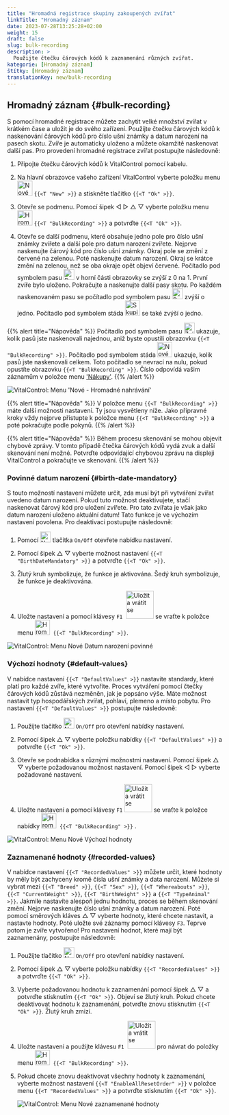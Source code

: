 ```yaml
---
title: "Hromadná registrace skupiny zakoupených zvířat"
linkTitle: "Hromadný záznam"
date: 2023-07-28T13:25:28+02:00
weight: 15
draft: false
slug: bulk-recording
description: >
  Použijte čtečku čárových kódů k zaznamenání různých zvířat.
kategorie: [Hromadný záznam]
štítky: [Hromadný záznam]
translationKey: new/bulk-recording
---
```

## Hromadný záznam {#bulk-recording}

S pomocí hromadné registrace můžete zachytit velké množství zvířat v krátkém čase a uložit je do svého zařízení. Použijte čtečku čárových kódů k naskenování čárových kódů pro číslo ušní známky a datum narození na pasech skotu. Zvíře je automaticky uloženo a můžete okamžitě naskenovat další pas. Pro provedení hromadné registrace zvířat postupujte následovně:

1. Připojte čtečku čárových kódů k VitalControl pomocí kabelu.

2. Na hlavní obrazovce vašeho zařízení VitalControl vyberte položku menu <img src="/icons/main/new-animal.svg" width="35" align="bottom" alt="Nové zvíře" /> `{{<T "New" >}}` a stiskněte tlačítko `{{<T "Ok" >}}`.

3. Otevře se podmenu. Pomocí šipek ◁ ▷ △ ▽ vyberte položku menu <img src="/icons/main/barcode-scan.svg" width="35" align="bottom" alt="Hromadný záznam" /> `{{<T "BulkRecording" >}}` a potvrďte `{{<T "Ok" >}}`.

4. Otevře se další podmenu, které obsahuje jedno pole pro číslo ušní známky zvířete a další pole pro datum narození zvířete. Nejprve naskenujte čárový kód pro číslo ušní známky. Okraj pole se změní z červené na zelenou. Poté naskenujte datum narození. Okraj se krátce změní na zelenou, než se oba okraje opět objeví červené. Počítadlo pod symbolem pasu <img src="/icons/header/animal-passports.svg" width="25" align="bottom" alt="Pasy zvířat" title="Pasy zvířat" /> v horní části obrazovky se zvýší z 0 na 1. První zvíře bylo uloženo. Pokračujte a naskenujte další pasy skotu. Po každém naskenovaném pasu se počítadlo pod symbolem pasu <img src="/icons/header/animal-passports.svg" width="25" align="bottom" alt="Pasy zvířat" title="Pasy zvířat" /> zvýší o jedno. Počítadlo pod symbolem stáda <img src="/icons/header/group.svg" width="35" align="bottom" alt="Skupina zvířat"  title="Skupina zvířat" /> se také zvýší o jedno.

{{% alert title="Nápověda" %}}
Počítadlo pod symbolem pasu <img src="/icons/header/animal-passports.svg" width="25" align="bottom" alt="Zvířecí pasy" title="Zvířecí pasy" /> ukazuje, kolik pasů jste naskenovali najednou, aniž byste opustili obrazovku `{{<T "BulkRecording" >}}`. Počítadlo pod symbolem stáda <img src="/icons/header/group.svg" width="35" align="bottom" alt="Nové zvíře" /> ukazuje, kolik pasů jste naskenovali celkem. Toto počítadlo se nevrací na nulu, pokud opustíte obrazovku `{{<T "BulkRecording" >}}`. Číslo odpovídá vašim záznamům v položce menu ['Nákupy'](../new-on-farm/purchased-animals/).
{{% /alert %}}

   ![VitalControl: Menu 'Nové - Hromadné nahrávání'](../images/bulk-recording.png "Hromadné nahrávání")

{{% alert title="Nápověda" %}}
V položce menu `{{<T "BulkRecording" >}}` máte další možnosti nastavení. Ty jsou vysvětleny níže. Jako přípravné kroky vždy nejprve přistupte k položce menu `{{<T "BulkRecording" >}}` a poté pokračujte podle pokynů.
{{% /alert %}}

{{% alert title="Nápověda" %}}
Během procesu skenování se mohou objevit chybové zprávy. V tomto případě čtečka čárových kódů vydá zvuk a další skenování není možné. Potvrďte odpovídající chybovou zprávu na displeji VitalControl a pokračujte ve skenování.
{{% /alert %}}

### Povinné datum narození {#birth-date-mandatory}

S touto možností nastavení můžete určit, zda musí být při vytváření zvířat uvedeno datum narození. Pokud tuto možnost deaktivujete, stačí naskenovat čárový kód pro uložení zvířete. Pro tato zvířata je však jako datum narození uloženo aktuální datum! Tato funkce je ve výchozím nastavení povolena. Pro deaktivaci postupujte následovně:

1. Pomocí <img src="/icons/gear.svg" width="25" align="bottom" alt="Nabídka nastavení" /> tlačítka `On/Off` otevřete nabídku nastavení.

2. Pomocí šipek △ ▽ vyberte možnost nastavení `{{<T "BirthDateMandatory" >}}` a potvrďte `{{<T "Ok" >}}`.

3. Žlutý kruh symbolizuje, že funkce je aktivována. Šedý kruh symbolizuje, že funkce je deaktivována.

4. Uložte nastavení a pomocí klávesy `F1` &nbsp;<img src="/icons/footer/save_exit.svg" width="65" align="bottom" alt="Uložit a vrátit se" /> se vraťte k položce menu <img src="/icons/main/barcode-scan.svg" width="35" align="bottom" alt="Hromadné nahrávání" />&nbsp; `{{<T "BulkRecording" >}}`.

![VitalControl: Menu Nové Datum narození povinné](../images/birthdate.png "Datum narození povinné")

### Výchozí hodnoty {#default-values}

V nabídce nastavení `{{<T "DefaultValues" >}}` nastavíte standardy, které platí pro každé zvíře, které vytvoříte. Proces vytváření pomocí čtečky čárových kódů zůstává nezměněn, jak je popsáno výše. Máte možnost nastavit typ hospodářských zvířat, pohlaví, plemeno a místo pobytu. Pro nastavení `{{<T "DefaultValues" >}}` postupujte následovně:

1. Použijte tlačítko <img src="/icons/gear.svg" width="25" align="bottom" alt="Nabídka nastavení" /> `On/Off` pro otevření nabídky nastavení.

2. Pomocí šipek △ ▽ vyberte položku nabídky `{{<T "DefaultValues" >}}` a potvrďte `{{<T "Ok" >}}`.

3. Otevře se podnabídka s různými možnostmi nastavení. Pomocí šipek △ ▽ vyberte požadovanou možnost nastavení. Pomocí šipek ◁ ▷ vyberte požadované nastavení.

4. Uložte nastavení a pomocí klávesy `F1`&nbsp;<img src="/icons/footer/save_exit.svg" width="65" align="bottom" alt="Uložit a vrátit se" /> se vraťte k položce nabídky <img src="/icons/main/barcode-scan.svg" width="35" align="bottom" alt="Hromadné zaznamenávání" />&nbsp; `{{<T "BulkRecording" >}}` .

![VitalControl: Menu Nové Výchozí hodnoty](../images/defaultvalues.png "Výchozí hodnoty")

### Zaznamenané hodnoty {#recorded-values}

V nabídce nastavení `{{<T "RecordedValues" >}}` můžete určit, které hodnoty by měly být zachyceny kromě čísla ušní známky a data narození. Můžete si vybrat mezi `{{<T "Breed" >}}`, `{{<T "Sex" >}}`, `{{<T "Whereabouts" >}}`, `{{<T "CurrentWeight" >}}`, `{{<T "BirthWeight" >}}` a `{{<T "TypeAnimal" >}}`. Jakmile nastavíte alespoň jednu hodnotu, proces se během skenování změní. Nejprve naskenujte číslo ušní známky a datum narození. Poté pomocí směrových kláves △ ▽ vyberte hodnoty, které chcete nastavit, a nastavte hodnoty. Poté uložte své záznamy pomocí klávesy `F3`. Teprve potom je zvíře vytvořeno! Pro nastavení hodnot, které mají být zaznamenány, postupujte následovně:

1. Použijte tlačítko <img src="/icons/gear.svg" width="25" align="bottom" alt="Nabídka nastavení" /> `On/Off` pro otevření nabídky nastavení.

2. Pomocí šipek △ ▽ vyberte položku nabídky `{{<T "RecordedValues" >}}` a potvrďte `{{<T "Ok" >}}`.


3. Vyberte požadovanou hodnotu k zaznamenání pomocí šipek △ ▽ a potvrďte stisknutím `{{<T "Ok" >}}`. Objeví se žlutý kruh. Pokud chcete deaktivovat hodnotu k zaznamenání, potvrďte znovu stisknutím `{{<T "Ok" >}}`. Žlutý kruh zmizí.

4. Uložte nastavení a použijte klávesu `F1` &nbsp;<img src="/icons/footer/save_exit.svg" width="65" align="bottom" alt="Uložit a vrátit se" /> pro návrat do položky menu <img src="/icons/main/barcode-scan.svg" width="35" align="bottom" alt="Hromadné zaznamenávání" />&nbsp; `{{<T "BulkRecording" >}}`.

5. Pokud chcete znovu deaktivovat všechny hodnoty k zaznamenání, vyberte možnost nastavení `{{<T "EnableAllResetOrder" >}}` v položce menu `{{<T "RecordedValues" >}}` a potvrďte stisknutím `{{<T "Ok" >}}`.

   ![VitalControl: Menu Nové zaznamenané hodnoty](../images/recordvalues.png "Zaznamenané hodnoty")
